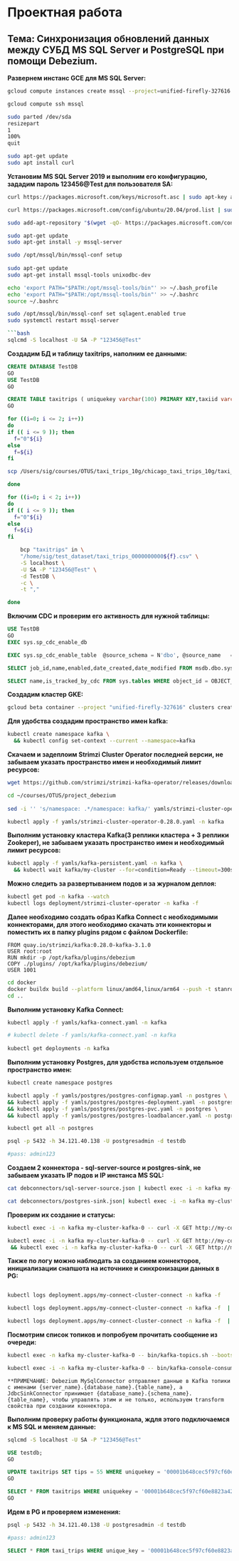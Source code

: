 # Проектная работа
## Тема: Синхронизация обновлений данных между СУБД MS SQL Server и PostgreSQL при помощи Debezium.

**Развернем инстанс GCE для MS SQL Server:**


```bash
gcloud compute instances create mssql --project=unified-firefly-327616 --zone=us-central1-a --machine-type=e2-medium --network-interface=network-tier=PREMIUM,subnet=default --maintenance-policy=MIGRATE --service-account=486739247397-compute@developer.gserviceaccount.com --scopes=https://www.googleapis.com/auth/cloud-platform --tags=http-server,https-server --create-disk=auto-delete=yes,boot=yes,device-name=mssql,image=projects/ubuntu-os-cloud/global/images/ubuntu-2004-focal-v20220204,mode=rw,size=30,type=projects/unified-firefly-327616/zones/us-central1-a/diskTypes/pd-balanced --no-shielded-secure-boot --shielded-vtpm --shielded-integrity-monitoring --reservation-affinity=any
```
```bash
gcloud compute ssh mssql

sudo parted /dev/sda
resizepart
1
100%
quit

sudo apt-get update 
sudo apt install curl
```
**Установим MS SQL Server 2019 и выполним его конфигурацию, зададим пароль 123456@Test для пользователя SA:**
```bash
curl https://packages.microsoft.com/keys/microsoft.asc | sudo apt-key add -

curl https://packages.microsoft.com/config/ubuntu/20.04/prod.list | sudo tee /etc/apt/sources.list.d/msprod.list

sudo add-apt-repository "$(wget -qO- https://packages.microsoft.com/config/ubuntu/20.04/mssql-server-2019.list)"

sudo apt-get update
sudo apt-get install -y mssql-server

sudo /opt/mssql/bin/mssql-conf setup
 
sudo apt-get update 
sudo apt-get install mssql-tools unixodbc-dev

echo 'export PATH="$PATH:/opt/mssql-tools/bin"' >> ~/.bash_profile
echo 'export PATH="$PATH:/opt/mssql-tools/bin"' >> ~/.bashrc
source ~/.bashrc

sudo /opt/mssql/bin/mssql-conf set sqlagent.enabled true 
sudo systemctl restart mssql-server

```bash
sqlcmd -S localhost -U SA -P "123456@Test"
```
**Создадим БД и таблицу taxitrips, наполним ее данными:**
```sql
CREATE DATABASE TestDB
GO
USE TestDB
GO

CREATE TABLE taxitrips ( uniquekey varchar(100) PRIMARY KEY,taxiid varchar(1000), tripstarttimestamp varchar(40), tripendtimestamp varchar(40), tripseconds bigint, tripmiles float, pickupcensustract bigint, dropoffcensustract bigint, pickupcommunityarea bigint, dropoffcommunityarea bigint, fare float, tips float, tolls float, extras float, trip_total float, paymenttype varchar(40), company varchar(1000), pickuplatitude float, pickuplongitude float, pickuplocation varchar(1000), dropofflatitude float, dropofflongitude float, dropofflocation varchar(1000))
GO
```
```bash
for ((i=0; i <= 2; i++))
do
if (( i <= 9 )); then
  f="0"${i}
else
  f=${i}
fi

scp /Users/sig/courses/OTUS/taxi_trips_10g/chicago_taxi_trips_10g/taxi_trips_0000000000${f} sig@34.69.110.49:/home/sig/test_dataset/taxi_trips_0000000000${f}.csv

done

for ((i=0; i < 2; i++))
do
if (( i <= 9 )); then
  f="0"${i}
else
  f=${i}
fi

    bcp "taxitrips" in \
    "/home/sig/test_dataset/taxi_trips_0000000000${f}.csv" \
    -S localhost \
    -U SA -P "123456@Test" \
    -d TestDB \
    -c \
    -t ","

done
```
**Включим CDC и проверим его активность для нужной таблицы:**
```sql
USE TestDB  
GO  
EXEC sys.sp_cdc_enable_db 

EXEC sys.sp_cdc_enable_table  @source_schema = N'dbo', @source_name   = N'taxitrips',  @role_name = N'cdc_role', @supports_net_changes = 1

SELECT job_id,name,enabled,date_created,date_modified FROM msdb.dbo.sysjobs ORDER BY date_created;

SELECT name,is_tracked_by_cdc FROM sys.tables WHERE object_id = OBJECT_ID('dbo.taxi_trips');
```


**Создадим кластер GKE:**
```bash
gcloud beta container --project "unified-firefly-327616" clusters create "cluster" --zone "us-central1-c" --no-enable-basic-auth --cluster-version "1.21.6-gke.1503" --release-channel "regular" --machine-type "e2-standard-2" --image-type "COS_CONTAINERD" --disk-type "pd-standard" --disk-size "50" --metadata disable-legacy-endpoints=true --scopes "https://www.googleapis.com/auth/cloud-platform" --max-pods-per-node "110" --num-nodes "3" --logging=SYSTEM,WORKLOAD --monitoring=SYSTEM --enable-ip-alias --network "projects/unified-firefly-327616/global/networks/default" --subnetwork "projects/unified-firefly-327616/regions/us-central1/subnetworks/default" --no-enable-intra-node-visibility --default-max-pods-per-node "110" --enable-autoscaling --min-nodes "0" --max-nodes "6" --no-enable-master-authorized-networks --addons HorizontalPodAutoscaling,HttpLoadBalancing,GcePersistentDiskCsiDriver --enable-autoupgrade --enable-autorepair --max-surge-upgrade 1 --max-unavailable-upgrade 0 --node-locations "us-central1-c"
```
**Для удобства создадим пространство имен kafka:**
```bash
kubectl create namespace kafka \
  && kubectl config set-context --current --namespace=kafka
```

**Скачаем и задеплоим Strimzi Cluster Operator последней версии, не забываем указать пространство имен и необходимый лимит ресурсов:**

```bash
wget https://github.com/strimzi/strimzi-kafka-operator/releases/download/0.28.0/strimzi-cluster-operator-0.28.0.yaml

cd ~/courses/OTUS/project_debezium
 
sed -i '' 's/namespace: .*/namespace: kafka/' yamls/strimzi-cluster-operator-0.28.0.yaml

kubectl apply -f yamls/strimzi-cluster-operator-0.28.0.yaml -n kafka
```

**Выполним установку кластера Kafka(3 реплики кластера + 3 реплики Zookeper), не забываем указать пространство имен и необходимый лимит ресурсов:**

```bash   
kubectl apply -f yamls/kafka-persistent.yaml -n kafka \
  && kubectl wait kafka/my-cluster --for=condition=Ready --timeout=300s -n kafka
```
 
 **Можно следить за развертыванием подов и за журналом деплоя:**

```bash
kubectl get pod -n kafka --watch
kubectl logs deployment/strimzi-cluster-operator -n kafka -f
```

 **Далее необходимо создать образ Kafka Connect c необходимыми коннекторами, для этого необходимо скачать эти коннекторы и поместить их в папку plugins рядом с файлом Dockerfile:**
```docker 
FROM quay.io/strimzi/kafka:0.28.0-kafka-3.1.0
USER root:root
RUN mkdir -p /opt/kafka/plugins/debezium
COPY ./plugins/ /opt/kafka/plugins/debezium/
USER 1001
```
```bash
cd docker
docker buildx build --platform linux/amd64,linux/arm64 --push -t stanrootov/kafka-connect-debezium:1 .
cd ..
```

**Выполним установку Kafka Connect:**

```bash
kubectl apply -f yamls/kafka-connect.yaml -n kafka

# kubectl delete -f yamls/kafka-connect.yaml -n kafka
 
kubectl get deployments -n kafka
```

**Выполним установку Postgres, для удобства используем отдельное пространство имен:**

```bash
kubectl create namespace postgres

kubectl apply -f yamls/postgres/postgres-configmap.yaml -n postgres \
&& kubectl apply -f yamls/postgres/postgres-deployment.yaml -n postgres \
&& kubectl apply -f yamls/postgres/postgres-pvc.yaml -n postgres \
&& kubectl apply -f yamls/postgres/postgres-loadbalancer.yaml -n postgres

kubectl get all -n postgres

psql -p 5432 -h 34.121.40.138 -U postgresadmin -d testdb

#pass: admin123
```

**Создаем 2 коннектора - sql-server-source и postgres-sink, не забываем указать IP подов и IP инстанса MS SQL:**

```bash 
cat debconnectors/sql-server-source.json | kubectl exec -i -n kafka my-cluster-kafka-0 -- curl -X POST -H "Accept:application/json" -H "Content-Type:application/json" http://my-connect-cluster-connect-api:8083/connectors -d @-

cat debconnectors/postgres-sink.json| kubectl exec -i -n kafka my-cluster-kafka-0 -- curl -X POST -H "Accept:application/json" -H "Content-Type:application/json" http://my-connect-cluster-connect-api:8083/connectors -d @-
```

**Проверим их создание и статусы:**

```bash 
kubectl exec -i -n kafka my-cluster-kafka-0 -- curl -X GET http://my-connect-cluster-connect-api:8083/connectors/sql-server-connector/status

kubectl exec -i -n kafka my-cluster-kafka-0 -- curl -X GET http://my-connect-cluster-connect-api:8083/connectors/sql-server-connector/status \
 && kubectl exec -i -n kafka my-cluster-kafka-0 -- curl -X GET http://my-connect-cluster-connect-api:8083/connectors/postgres-sink/status
```

**Также по логу можно наблюдать за созданием коннекторов, инициализации снапшота на источнике и синхронизации данных в PG:**

```bash 

kubectl logs deployment.apps/my-connect-cluster-connect -n kafka -f

kubectl logs deployment.apps/my-connect-cluster-connect -n kafka -f  | grep "sql-server-connector"

kubectl logs deployment.apps/my-connect-cluster-connect -n kafka -f  | grep "ERROR"

```

**Посмотрим список топиков и попробуем прочитать сообщение из очереди:**

```bash 
kubectl exec -n kafka my-cluster-kafka-0 -- bin/kafka-topics.sh --bootstrap-server 10.4.14.219:9092 --list

kubectl exec -i -n kafka my-cluster-kafka-0 -- bin/kafka-console-consumer.sh --bootstrap-server 10.4.14.219:9092 --topic mssql.dbo.taxitrips --max-messages 1 --from-beginning
```

```text
**ПРИМЕЧАНИЕ: Debezium MySqlConnector отправляет данные в Kafka топики с именами {server_name}.{database_name}.{table_name}, а JdbcSinkConnector принимает {database_name}.{schema_name}.{table_name}, чтобы управлять этим и не только, используем transform свойства при создании коннектора.
```

**Выполним проверку работы функционала, ждля этого подключаемся к MS SQL и меняем данные:**

```bash
sqlcmd -S localhost -U SA -P "123456@Test"
```

```sql
USE testdb; 
GO

UPDATE taxitrips SET tips = 55 WHERE uniquekey = '00001b648cec5f97cf60e8823a42617d181ea2d6';
GO

SELECT * FROM taxitrips WHERE uniquekey = '00001b648cec5f97cf60e8823a42617d181ea2d6';
GO
```
**Идем в PG и проверяем изменения:**

```bash
psql -p 5432 -h 34.121.40.138 -U postgresadmin -d testdb

#pass: admin123
```

```sql
SELECT * FROM taxi_trips WHERE unique_key = '00001b648cec5f97cf60e8823a42617d181ea2d6'\gx
```

